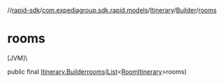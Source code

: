 //[rapid-sdk](../../../../index.md)/[com.expediagroup.sdk.rapid.models](../../index.md)/[Itinerary](../index.md)/[Builder](index.md)/[rooms](rooms.md)

# rooms

[JVM]\

public final [Itinerary.Builder](index.md)[rooms](rooms.md)([List](https://docs.oracle.com/javase/8/docs/api/java/util/List.html)&lt;[RoomItinerary](../../-room-itinerary/index.md)&gt;rooms)
